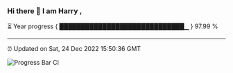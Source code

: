 ### Hi there 👋 I am Harry , 

⏳ Year progress { █████████████████████████████▁ } 97.99 %

---

⏰ Updated on Sat, 24 Dec 2022 15:50:36 GMT

![Progress Bar CI](https://github.com/duykhang68/duykhang68/workflows/Progress%20Bar%20CI/badge.svg)
